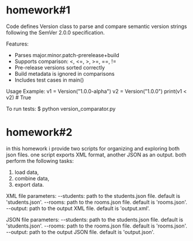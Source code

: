 homework#1 
===========================

Code defines Version class to parse and compare semantic version strings following the SemVer 2.0.0 specification.

Features:
- Parses major.minor.patch-prerelease+build
- Supports comparison: <, <=, >, >=, ==, !=
- Pre-release versions sorted correctly
- Build metadata is ignored in comparisons
- Includes test cases in main()

Usage Example:
v1 = Version("1.0.0-alpha")
v2 = Version("1.0.0")
print(v1 < v2)   # True

To run tests:
$ python version_comparator.py

homework#2
===========================
in this homework i provide two scripts for organizing and exploring both json files. one script exports XML format, another JSON as an output. 
both perform the following tasks:
1. load data,
2. combine data,
3. export data.

XML file parameters: 
--students: path to the students.json file. default is 'students.json'.
--rooms: path to the rooms.json file. default is 'rooms.json'.
--output: path to the output XML file. default is 'output.xml'.

JSON file parameters: 
--students: path to the students.json file. default is 'students.json'.
--rooms: path to the rooms.json file. default is 'rooms.json'.
--output: path to the output JSON file. default is 'output.json'.
